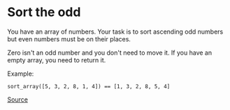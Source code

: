 # Sort the odd

You have an array of numbers. Your task is to sort ascending odd
numbers but even numbers must be on their places.

Zero isn't an odd number and you don't need to move it. If you
have an empty array, you need to return it.

Example:

```text
sort_array([5, 3, 2, 8, 1, 4]) == [1, 3, 2, 8, 5, 4]
```

[Source](https://www.codewars.com/kata/578aa45ee9fd15ff4600090d/train/python)